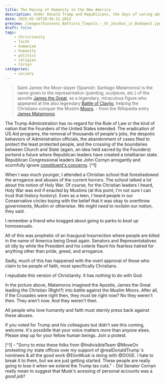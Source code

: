 ```yaml
---
title: The Razing of Humanity in the New America
description: Under Donald Trump and Republicans, the days of caring about America and humanity are quickly dwindling
date: 2025-02-18T20:56:21.281Z
preview: /images/Giovanni_Battista_Tiepolo_-_St_Jacobus_in_Budapest.jpg
draft: false
tags:
    - Christianity
    - faith
    - humanism
    - humanity
    - politics
    - religion
    - Cornyn
categories:
    - society
---
```

>Saint James the Moor-slayer (Spanish: Santiago Matamoros) is the name given to the representation (painting, sculpture, etc.) of the apostle [James the Great](https://en.wikipedia.org/wiki/James_the_Great), as a legendary, miraculous figure who appeared at the also legendary [Battle of Clavijo](https://en.wikipedia.org/wiki/Battle_of_Clavijo), helping the Christians conquer the Muslim [Moors](https://en.wikipedia.org/wiki/Moors). - from the Wikipedia entry [James Matamoros](https://en.wikipedia.org/wiki/James_Matamoros)

The Trump Administration has no regard for the Rule of Law or the kind of nation that the Founders of the United States intended. The eradication of US Aid programs, the removal of thousands of people's jobs, the despotic behaviors of Administration officials, the abandonment of cases filed to protect the least protected people, and the crossing of the boundaries between Church and State (again, an idea held sacred by the Founders) portend a future where Republican leaders have created a totalitarian state. Republican Congressional leaders like John Cornyn arrogantly and scornfully ignore [constituent's concerns](https://x.com/JohnCornyn/status/1887271813828276442?mx=2). [^1]

When I was much younger, I attended a Christian school that foreshadowed the arrogance and abuses of the current horrors. The school talked a lot about the notion of Holy War. Of course, for the Christian leaders I heard, Holy War was evil if enacted by Muslims (at this point, I'm not sure I can trust that history *hostory*). Even as a teen, I heard people in our Conservative circles toying with the belief that it was okay to overthrow governments, Muslim or otherwise. *We might need to reclaim our nation*, they said. 

I remember a friend who bragged about going to parks to *beat up* homosexuals. 

All of this was prophetic of an Inaugural Insurrection where people are killed in the name of America being Great again. Senators and Representatatives sit idly by while the President and his coterie flaunt his fearless hatred for anything other than pride, greed, and arrogance. 

Sadly, much of this has happened with the overt approval of those who claim to be people of faith, most specifically Christians. 

I repudiate this version of Christianity. It has nothing to do with God. 

In the picture above, Matamoros imagined the Apostle, James the Great leading the Christian (Right?) into battle against the Muslim Moors. After all, if the Crusades were right then, they must be right now? No they weren't then. They aren't now. And they weren't then. 

All people who love humanity and faith must sternly press back against these abuses. 

If you voted for Trump and his colleagues but didn't see this coming, welcome. It's possiblle that your voice matters more than anyone elses. Please step up for your fellow human beings. Join a protest. 

[^1] - "Sorry to miss these folks from @IndivisibleTeam @MoveOn protesting my state offices over my support of @realDonaldTrump
’s nominees & all the good work @ElonMusk is doing with @DOGE. I hate to break it to them, but we are just getting started. These people are really going to lose it when we extend the Trump tax cuts." - Did Senator Cornyn really mean to suggest that Musk's acessing of personal accounts was a *good job*? 

